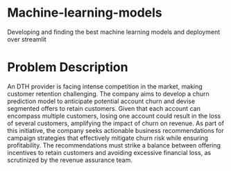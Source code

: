 # Machine-learning-models
Developing and finding the best machine learning models and deployment over streamlit
# Problem Description
An DTH provider is facing intense competition in the market, making customer retention challenging. The company aims to develop a churn prediction model to anticipate potential account churn and devise segmented offers to retain customers. Given that each account can encompass multiple customers, losing one account could result in the loss of several customers, amplifying the impact of churn on revenue. As part of this initiative, the company seeks actionable business recommendations for campaign strategies that effectively mitigate churn risk while ensuring profitability. The recommendations must strike a balance between offering incentives to retain customers and avoiding excessive financial loss, as scrutinized by the revenue assurance team.
